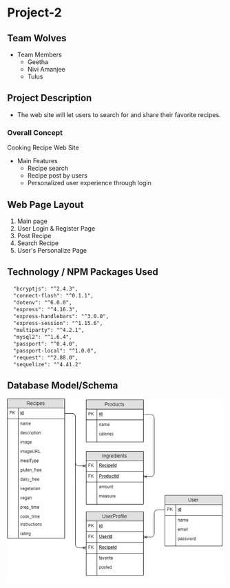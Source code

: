 # Project-2

## Team Wolves
* Team Members
  * Geetha
  * Nivi Amanjee
  * Tulus 

## Project Description
* The web site will let users to search for and share their favorite recipes.

### Overall Concept
Cooking Recipe Web Site

* Main Features
   * Recipe search
   * Recipe post by users
   * Personalized user experience through login

## Web Page Layout
1. Main page
1. User Login & Register Page
1. Post Recipe
1. Search Recipe
1. User's Personalize Page


## Technology / NPM Packages Used
```
  "bcryptjs": "^2.4.3",
  "connect-flash": "^0.1.1",
  "dotenv": "^6.0.0",
  "express": "^4.16.3",
  "express-handlebars": "^3.0.0",
  "express-session": "^1.15.6",
  "multiparty": "^4.2.1",
  "mysql2": "^1.6.4",
  "passport": "^0.4.0",
  "passport-local": "^1.0.0",
  "request": "^2.88.0",
  "sequelize": "^4.41.2"
```

## Database Model/Schema
![Database Schema](public/images/models.png)


